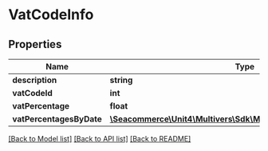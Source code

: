 # VatCodeInfo

## Properties
Name | Type | Description | Notes
------------ | ------------- | ------------- | -------------
**description** | **string** |  | [optional] 
**vatCodeId** | **int** |  | [optional] 
**vatPercentage** | **float** |  | [optional] 
**vatPercentagesByDate** | [**\Seacommerce\Unit4\Multivers\Sdk\Model\VatCodePercentageInfo[]**](VatCodePercentageInfo.md) |  | [optional] 

[[Back to Model list]](../README.md#documentation-for-models) [[Back to API list]](../README.md#documentation-for-api-endpoints) [[Back to README]](../README.md)


